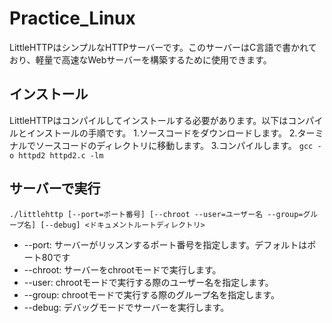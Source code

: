 # Practice_Linux
LittleHTTPはシンプルなHTTPサーバーです。このサーバーはC言語で書かれており、軽量で高速なWebサーバーを構築するために使用できます。
## インストール
LittleHTTPはコンパイルしてインストールする必要があります。以下はコンパイルとインストールの手順です。
1.ソースコードをダウンロードします。
2.ターミナルでソースコードのディレクトリに移動します。
3.コンパイルします。
`gcc -o httpd2 httpd2.c -lm`
## サーバーで実行
`./littlehttp [--port=ポート番号] [--chroot --user=ユーザー名 --group=グループ名] [--debug] <ドキュメントルートディレクトリ>`
* --port: サーバーがリッスンするポート番号を指定します。デフォルトはポート80です
* --chroot: サーバーをchrootモードで実行します。
* --user: chrootモードで実行する際のユーザー名を指定します。
* --group: chrootモードで実行する際のグループ名を指定します。
* --debug: デバッグモードでサーバーを実行します。